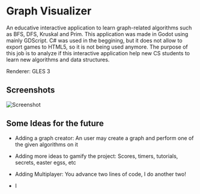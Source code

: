 # Graph Visualizer

An educative interactive application to learn graph-related algorithms such as BFS, DFS, Kruskal and Prim.
This application was made in Godot using mainly GDScript. C# was used in the beggining, but it does not allow to export games to HTML5, so it is not being used anymore.
The purpose of this job is to analyze if this interactive application help new CS students to learn new algorithms and data structures.

Renderer: GLES 3

## Screenshots

![Screenshot](screenshots/circle.png)



## Some Ideas for the future

* Adding a graph creator: An user may create a graph and perform one of the given algorithms on it

* Adding more ideas to gamify the project: Scores, timers, tutorials, secrets, easter egss, etc

* Adding Multiplayer: You advance two lines of code, I do another two!

*  I 